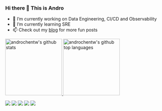 ### Hi there 👋 This is Andro

- 🔭 I’m currently working on Data Engineering, CI/CD and Observability
- 🌱 I’m currently learning SRE 
- 📫 Check out my [blog](https://blog.androchen.tw/) for more fun posts

<a href="https://github.com/androchentw">
  <img height="180em" src="https://github-readme-stats.vercel.app/api?username=androchentw&show_icons=true&theme=tokyonight&count_private=true" alt="androchentw's github stats" />
  <img height="180em" src="https://github-readme-stats.vercel.app/api/top-langs/?username=androchentw&theme=gotham&layout=compact" alt="androchentw's github top languages" />
</a>


![](https://github-profile-summary-cards.vercel.app/api/cards/profile-details?username=androchentw&theme=github)
![](https://github-profile-summary-cards.vercel.app/api/cards/repos-per-language?username=androchentw&theme=github)
![](https://github-profile-summary-cards.vercel.app/api/cards/most-commit-language?username=androchentw&theme=github)
![](https://github-profile-summary-cards.vercel.app/api/cards/stats?username=androchentw&theme=github)
![](https://github-profile-summary-cards.vercel.app/api/cards/productive-time?username=androchentw&theme=github)



<!--
**androchentw/androchentw** is a ✨ _special_ ✨ repository because its `README.md` (this file) appears on your GitHub profile.

- 🔭 I’m currently working on ...
- 🌱 I’m currently learning ...
- 👯 I’m looking to collaborate on ...
- 🤔 I’m looking for help with ...
- 💬 Ask me about ...
- 📫 How to reach me: ...
- 😄 Pronouns: ...
- ⚡ Fun fact: ...
-->
